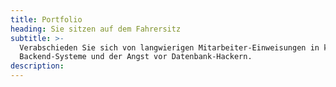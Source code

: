 ```yaml
---
title: Portfolio
heading: Sie sitzen auf dem Fahrersitz
subtitle: >-
  Verabschieden Sie sich von langwierigen Mitarbeiter-Einweisungen in komplexe
  Backend-Systeme und der Angst vor Datenbank-Hackern.
description:
---
```


